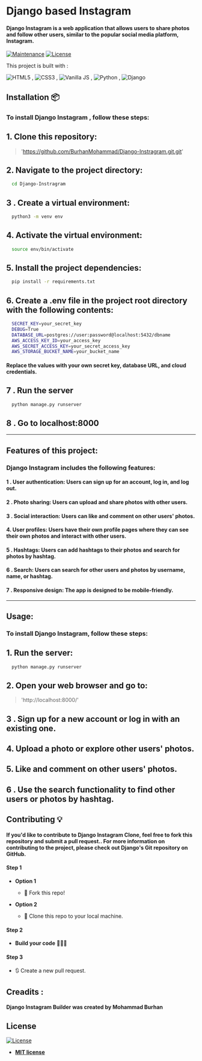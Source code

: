 

# Django based Instagram


#### Django Instagram is a web application that allows users to share photos and follow other users, similar to the popular social media platform, Instagram.
> 

[![Maintenance](https://img.shields.io/badge/maintained-yes-green.svg)](https://github.com/rajaprerak/MusicPlayer/commits/master)
[![License](http://img.shields.io/:license-mit-blue.svg?style=flat-square)](http://badges.mit-license.org)

This project is built with :

![HTML5](https://www.w3.org/html/logo/downloads/HTML5_Logo_64.png) , ![CSS3](https://upload.wikimedia.org/wikipedia/commons/thumb/d/d5/CSS3_logo_and_wordmark.svg/48px-CSS3_logo_and_wordmark.svg.png) , ![Vanilla JS](https://upload.wikimedia.org/wikipedia/commons/thumb/9/99/Unofficial_JavaScript_logo_2.svg/64px-Unofficial_JavaScript_logo_2.svg.png) , ![Python](https://www.quintagroup.com/++theme++quintagroup-theme/images/logo_python_section.png) , ![Django](https://www.quintagroup.com/++theme++quintagroup-theme/images/logo_django_section.png)



## Installation 📦
### To install Django Instagram , follow these steps:
## 1. Clone this repository:
>'https://github.com/BurhanMohammad/Django-Instragram.git.git'
## 2. Navigate to the project directory:

```bash
  cd Django-Instragram
```
## 3 . Create a virtual environment:
```bash
  python3 -m venv env
```
## 4. Activate the virtual environment:
```bash
  source env/bin/activate
```
## 5. Install the project dependencies:
```bash
  pip install -r requirements.txt
```
## 6. Create a .env file in the project root directory with the following contents:
```bash
  SECRET_KEY=your_secret_key
  DEBUG=True
  DATABASE_URL=postgres://user:password@localhost:5432/dbname
  AWS_ACCESS_KEY_ID=your_access_key
  AWS_SECRET_ACCESS_KEY=your_secret_access_key
  AWS_STORAGE_BUCKET_NAME=your_bucket_name

```
#### Replace the values with your own secret key, database URL, and cloud credentials.
## 7 . Run the server
```bash
  python manage.py runserver
```
## 8 . Go to localhost:8000
---

## Features of this project:

### Django Instagram includes the following features:

#### 1 . User authentication: Users can sign up for an account, log in, and log out.
#### 2 . Photo sharing: Users can upload and share photos with other users.
#### 3 . Social interaction: Users can like and comment on other users' photos.
#### 4. User profiles: Users have their own profile pages where they can see their own photos and interact with other users.
#### 5 . Hashtags: Users can add hashtags to their photos and search for photos by hashtag.
#### 6 . Search: Users can search for other users and photos by username, name, or hashtag.
#### 7 . Responsive design: The app is designed to be mobile-friendly.
---

## Usage:
### To install Django Instagram, follow these steps:
## 1. Run the server:

```bash
  python manage.py runserver
```

## 2. Open your web browser and go to:
>'http://localhost:8000/'
## 3 . Sign up for a new account or log in with an existing one.

## 4. Upload a photo or explore other users' photos.

## 5. Like and comment on other users' photos.

## 6 . Use the search functionality to find other users or photos by hashtag.



## Contributing 💡

#### If you'd like to contribute to Django Instagram Clone, feel free to fork this repository and submit a pull request.. For more information on contributing to the project, please check out Django's Git repository on GitHub.


#### Step 1

- **Option 1**
    - 🍴 Fork this repo!

- **Option 2**
    - 👯 Clone this repo to your local machine.


#### Step 2

- **Build your code** 🔨🔨🔨

#### Step 3

- 🔃 Create a new pull request.
## Creadits :

#### Django Instagram  Builder was created by Mohammad Burhan


## License
[![License](http://img.shields.io/:license-mit-blue.svg?style=flat-square)](http://badges.mit-license.org)

- **[MIT license](http://opensource.org/licenses/mit-license.php)**
